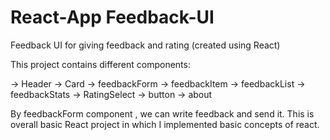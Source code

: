 #  React-App Feedback-UI

Feedback UI for giving feedback and rating (created using React)

This project contains different components: 

-> Header
-> Card
-> feedbackForm
-> feedbackItem
-> feedbackList
-> feedbackStats
-> RatingSelect
-> button
-> about


By feedbackForm component , we can write feedback and send it. 
This is overall basic React project in which I implemented basic concepts of react.
